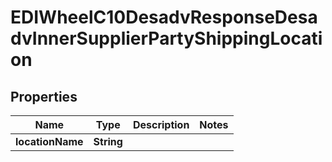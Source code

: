 

# EDIWheelC10DesadvResponseDesadvInnerSupplierPartyShippingLocation


## Properties

| Name | Type | Description | Notes |
|------------ | ------------- | ------------- | -------------|
|**locationName** | **String** |  |  |



